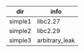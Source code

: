 | dir | info |
| -   |  -   |
| simple1 | libc2.27 |
| simple2 | libc2.29 |
| simple3 | arbitrary_leak |
